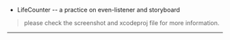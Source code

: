 *  LifeCounter -- a practice on even-listener and storyboard

> please check the screenshot and xcodeproj file for more information.

*** 
